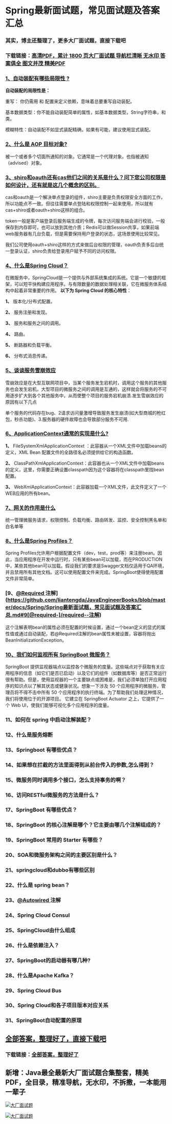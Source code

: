 # Spring最新面试题，常见面试题及答案汇总

### 其实，博主还整理了，更多大厂面试题，直接下载吧

### 下载链接：[高清PDF，累计 1800 页大厂面试题  导航栏清晰 无水印  答案俱全 图文并茂  精美PDF](https://github.com/liantengda/JavaEngineerBooks/blob/master/docs/index.md)



### [1、自动装配有哪些局限性 ?](https://github.com/liantengda/JavaEngineerBooks/blob/master/docs/Spring/Spring最新面试题，常见面试题及答案汇总.md#1自动装配有哪些局限性-)  


**自动装配的局限性是：**

重写： 你仍需用 和  配置来定义依赖，意味着总要重写自动装配。

基本数据类型：你不能自动装配简单的属性，如基本数据类型，String字符串，和类。

模糊特性：自动装配不如显式装配精确，如果有可能，建议使用显式装配。


### [2、什么是 AOP 目标对象?](https://github.com/liantengda/JavaEngineerBooks/blob/master/docs/Spring/Spring最新面试题，常见面试题及答案汇总.md#2什么是-aop-目标对象)  


被一个或者多个切面所通知的对象。它通常是一个代理对象。也指被通知（advised）对象。


### [3、shiro和oauth还有cas他们之间的关系是什么？问下您公司权限是如何设计，还有就是这几个概念的区别。](https://github.com/liantengda/JavaEngineerBooks/blob/master/docs/Spring/Spring最新面试题，常见面试题及答案汇总.md#3shiro和oauth还有cas他们之间的关系是什么问下您公司权限是如何设计还有就是这几个概念的区别。)  


cas和oauth是一个解决单点登录的组件，shiro主要是负责权限安全方面的工作，所以功能点不一致。但往往需要单点登陆和权限控制一起来使用，所以就有 cas+shiro或者oauth+shiro这样的组合。

token一般是客户端登录后服务端生成的令牌，每次访问服务端会进行校验，一般保存到内存即可，也可以放到其他介质；Redis可以做Session共享，如果前端web服务器有几台负载，但是需要保持用户登录的状态，这场景使用比较常见。

我们公司使用oauth+shiro这样的方式来做后台权限的管理，oauth负责多后台统一登录认证，shiro负责给登录用户赋予不同的访问权限。


### [4、什么是Spring Cloud？](https://github.com/liantengda/JavaEngineerBooks/blob/master/docs/Spring/Spring最新面试题，常见面试题及答案汇总.md#4什么是spring-cloud)  


在微服务中，SpringCloud是一个提供与外部系统集成的系统。它是一个敏捷的框架，可以短平快构建应用程序。与有限数量的数据处理相关联，它在微服务体系结构中起着非常重要的作用。 **以下为 Spring Cloud 的核心特性**：

**1、** 版本化/分布式配置。

**2、** 服务注册和发现。

**3、** 服务和服务之间的调用。

**4、** 路由。

**5、** 断路器和负载平衡。

**6、** 分布式消息传递。


### [5、谈谈服务雪崩效应](https://github.com/liantengda/JavaEngineerBooks/blob/master/docs/Spring/Spring最新面试题，常见面试题及答案汇总.md#5谈谈服务雪崩效应)  


雪崩效应是在大型互联网项目中，当某个服务发生宕机时，调用这个服务的其他服务也会发生宕机，大型项目的微服务之间的调用是互通的，这样就会将服务的不可用逐步扩大到各个其他服务中，从而使整个项目的服务宕机崩溃.发生雪崩效应的原因有以下几点

单个服务的代码存在bug、2请求访问量激增导致服务发生崩溃(如大型商城的枪红包，秒杀功能)、3.服务器的硬件故障也会导致部分服务不可用.


### [6、ApplicationContext通常的实现是什么?](https://github.com/liantengda/JavaEngineerBooks/blob/master/docs/Spring/Spring最新面试题，常见面试题及答案汇总.md#6applicationcontext通常的实现是什么)  


**1、** FileSystemXmlApplicationContext ：此容器从一个XML文件中加载beans的定义，XML Bean 配置文件的全路径名必须提供给它的构造函数。

**2、** ClassPathXmlApplicationContext：此容器也从一个XML文件中加载beans的定义，这里，你需要正确设置classpath因为这个容器将在classpath里找bean配置。

**3、** WebXmlApplicationContext：此容器加载一个XML文件，此文件定义了一个WEB应用的所有bean。


### [7、网关的作用是什么](https://github.com/liantengda/JavaEngineerBooks/blob/master/docs/Spring/Spring最新面试题，常见面试题及答案汇总.md#7网关的作用是什么)  


统一管理微服务请求，权限控制、负载均衡、路由转发、监控、安全控制黑名单和白名单等


### [8、什么是Spring Profiles？](https://github.com/liantengda/JavaEngineerBooks/blob/master/docs/Spring/Spring最新面试题，常见面试题及答案汇总.md#8什么是spring-profiles)  


Spring Profiles允许用户根据配置文件（dev，test，prod等）来注册bean。因此，当应用程序在开发中运行时，只有某些bean可以加载，而在PRODUCTION中，某些其他bean可以加载。假设我们的要求是Swagger文档仅适用于QA环境，并且禁用所有其他文档。这可以使用配置文件来完成。SpringBoot使得使用配置文件非常简单。


### [9、[@Required ](/Required ) 注解](https://github.com/liantengda/JavaEngineerBooks/blob/master/docs/Spring/Spring最新面试题，常见面试题及答案汇总.md#9[@required-]/required--注解)  


这个注解表明bean的属性必须在配置的时候设置，通过一个bean定义的显式的属性值或通过自动装配，若@Required注解的bean属性未被设置，容器将抛出BeanInitializationException。


### [10、我们如何监视所有 SpringBoot 微服务？](https://github.com/liantengda/JavaEngineerBooks/blob/master/docs/Spring/Spring最新面试题，常见面试题及答案汇总.md#10我们如何监视所有-springboot-微服务)  


SpringBoot 提供监视器端点以监控各个微服务的度量。这些端点对于获取有关应用程序的信息（如它们是否已启动）以及它们的组件（如数据库等）是否正常运行很有帮助。但是，使用监视器的一个主要缺点或困难是，我们必须单独打开应用程序的知识点以了解其状态或健康状况。想象一下涉及 50 个应用程序的微服务，管理员将不得不击中所有 50 个应用程序的执行终端。为了帮助我们处理这种情况，我们将使用位于的开源项目。 它建立在 SpringBoot Actuator 之上，它提供了一个 Web UI，使我们能够可视化多个应用程序的度量。


### 11、如何在 spring 中启动注解装配？
### 12、什么是服务熔断
### 13、Springboot 有哪些优点？
### 14、如果想在拦截的方法里面得到从前台传入的参数,怎么得到？
### 15、微服务同时调用多个接口，怎么支持事务的啊？
### 16、访问RESTful微服务的方法是什么？
### 17、SpringBoot 有哪些优点？
### 18、SpringBoot 的核心注解是哪个？它主要由哪几个注解组成的？
### 19、SpringBoot 常用的 Starter 有哪些？
### 20、SOA和微服务架构之间的主要区别是什么？
### 21、springcloud和dubbo有哪些区别
### 22、什么是 spring bean？
### 23、[@Autowired ](/Autowired ) 注解
### 24、Spring Cloud Consul
### 25、SpringCloud由什么组成
### 26、什么是依赖注入？
### 27、SpringBoot的启动器有哪几种?
### 28、什么是Apache Kafka？
### 29、Spring Cloud Bus
### 30、Spring Cloud和各子项目版本对应关系
### 31、SpringBoot自动配置的原理




## [全部答案，整理好了，直接下载吧](https://github.com/liantengda/JavaEngineerBooks/blob/master/docs/daan.md)

### 下载链接：[全部答案，整理好了](https://github.com/liantengda/JavaEngineerBooks/blob/master/docs/daan.md)




## 新增：Java最全最新大厂面试题合集整套，精美PDF，全目录，精准导航，无水印，不拆撒，一本能用一辈子

[![大厂面试题](http://shasengbufa.com/1.jpg "叶子创业记")](http://shasengbufa.com/wechat.jpg "叶子创业记")

[![大厂面试题](http://shasengbufa.com/wechat.jpg "叶子创业记")](http://shasengbufa.com/wechat.jpg "叶子创业记")
